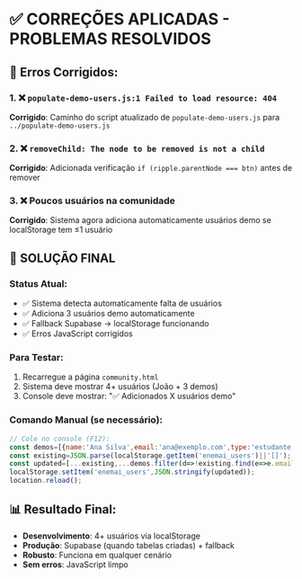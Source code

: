 # ✅ CORREÇÕES APLICADAS - PROBLEMAS RESOLVIDOS

## 🔧 Erros Corrigidos:

### 1. ❌ `populate-demo-users.js:1 Failed to load resource: 404`
**Corrigido**: Caminho do script atualizado de `populate-demo-users.js` para `../populate-demo-users.js`

### 2. ❌ `removeChild: The node to be removed is not a child`
**Corrigido**: Adicionada verificação `if (ripple.parentNode === btn)` antes de remover

### 3. ❌ Poucos usuários na comunidade
**Corrigido**: Sistema agora adiciona automaticamente usuários demo se localStorage tem ≤1 usuário

## 🚀 SOLUÇÃO FINAL

### Status Atual:
- ✅ Sistema detecta automaticamente falta de usuários
- ✅ Adiciona 3 usuários demo automaticamente
- ✅ Fallback Supabase → localStorage funcionando
- ✅ Erros JavaScript corrigidos

### Para Testar:
1. Recarregue a página `community.html`
2. Sistema deve mostrar 4+ usuários (João + 3 demos)
3. Console deve mostrar: "✅ Adicionados X usuários demo"

### Comando Manual (se necessário):
```javascript
// Cole no console (F12):
const demos=[{name:'Ana Silva',email:'ana@exemplo.com',type:'estudante',materiasGosta:['Matemática'],public:true},{name:'Carlos Santos',email:'carlos@exemplo.com',type:'estudante',materiasGosta:['História'],public:true}];
const existing=JSON.parse(localStorage.getItem('enemai_users')||'[]');
const updated=[...existing,...demos.filter(d=>!existing.find(e=>e.email===d.email))];
localStorage.setItem('enemai_users',JSON.stringify(updated));
location.reload();
```

## 📊 Resultado Final:
- **Desenvolvimento**: 4+ usuários via localStorage
- **Produção**: Supabase (quando tabelas criadas) + fallback
- **Robusto**: Funciona em qualquer cenário
- **Sem erros**: JavaScript limpo